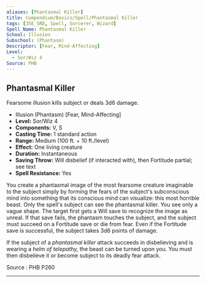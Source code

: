```yaml
---
aliases: [Phantasmal Killer]
title: Compendium/Basics/Spell/Phantasmal Killer
tags: [35E_SRD, Spell, Sorcerer, Wizard]
Spell Name: Phantasmal Killer
School: Illusion
Subschool: (Phantasm)
Descriptor: [Fear, Mind-Affecting]
Level:
  - Sor/Wiz 4
Source: PHB
---
```



## Phantasmal Killer

Fearsome illusion kills subject or deals 3d6 damage.

*   Illusion (Phantasm) [Fear, Mind-Affecting]
*   **Level:** Sor/Wiz 4
*   **Components:** V, S
*   **Casting Time:** 1 standard action
*   **Range:** Medium (100 ft. + 10 ft./level)
*   **Effect:** One living creature
*   **Duration:** Instantaneous
*   **Saving Throw:** Will disbelief (if interacted with), then Fortitude partial; see text
*   **Spell Resistance:** Yes

<p>You create a phantasmal image of the most fearsome creature imaginable to the subject simply by forming the fears of the subject's subconscious mind into something that its conscious mind can visualize: this most horrible beast. Only the spell's subject can see the phantasmal killer. You see only a vague shape. The target first gets a Will save to recognize the image as unreal. If that save fails, the phantasm touches the subject, and the subject must succeed on a Fortitude save or die from fear. Even if the Fortitude save is successful, the subject takes 3d6 points of damage.</p><p>If the subject of a <i>phantasmal killer</i> attack succeeds in disbelieving and is wearing a <i>helm of telepathy,</i> the beast can be turned upon you. You must then disbelieve it or become subject to its deadly fear attack.</p>

Source : PHB P260

---
